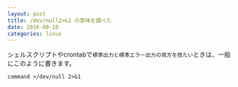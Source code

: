```yaml
---
layout: post
title: /dev/null2>&1 の意味を調べた
date: 2016-08-10
categories: linux
---
```


シェルスクリプトやcrontabで`標準出力と標準エラー出力の両方を捨たい`ときは、一般にこのように書きます。

```
command >/dev/null 2>&1
```

